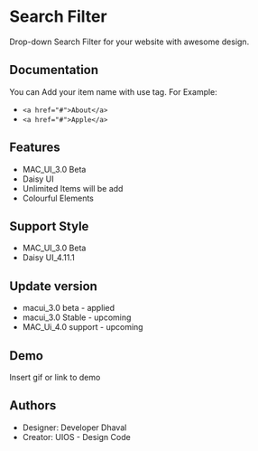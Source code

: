 
# Search Filter

Drop-down Search Filter for your website with awesome design.


## Documentation

You can Add your item name with use **<a>** tag.
For Example: 
- ```<a href="#">About</a>```
- ```<a href="#">Apple</a>```
## Features

- MAC_UI_3.0 Beta
- Daisy UI 
- Unlimited Items will be add
- Colourful Elements


## Support Style

- MAC_UI_3.0 Beta 
- Daisy UI_4.11.1

## Update version 

- macui_3.0 beta - applied
- macui_3.0 Stable - upcoming 
- MAC_Ui_4.0 support - upcoming 

## Demo

Insert gif or link to demo


## Authors

- Designer: Developer Dhaval
- Creator: UIOS - Design Code

